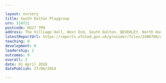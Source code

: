 ```yaml
---

layout: nursery
title: South Dalton Playgroup
urn: 314721
postcode: HU17 7PN
address: The Villiage Hall, West End, South Dalton, BEVERLEY, North Humberside, HU17 7PN
latestReportUrl: https://reports.ofsted.gov.uk/provider/files/2406760/urn/314721.pdf
teaching: 0
development: 0
leadership: 2
outcomes: 0
overall: 2
date: 01 April 2018 
datePublish: 27/06/2014

---
```

